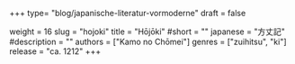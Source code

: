 +++
type= "blog/japanische-literatur-vormoderne"
draft = false

weight = 16
slug = "hojoki"
title = "Hōjōki"
#short = ""
japanese = "方丈記"
#description = ""
authors = ["Kamo no Chōmei"]
genres = ["zuihitsu", "ki"]
release = "ca. 1212"
+++

